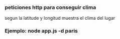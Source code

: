 ### peticiones http para conseguir clima ###

segun la latitude y longitud muestra el clima del lugar

### Ejemplo: node app.js -d paris